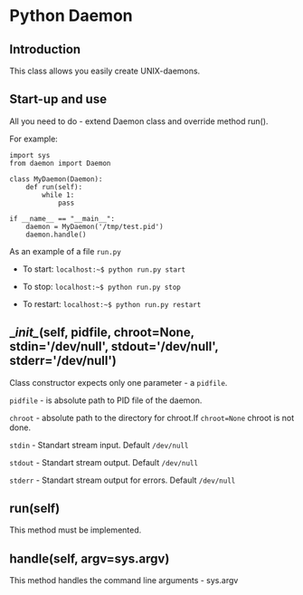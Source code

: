 Python Daemon
=============

Introduction
------------
This class allows you easily create UNIX-daemons.

Start-up and use
----------------
All you need to do - extend Daemon class and override method run().

For example:

    import sys
    from daemon import Daemon
    
    class MyDaemon(Daemon):
        def run(self):
            while 1:
                pass
    
    if __name__ == "__main__":
        daemon = MyDaemon('/tmp/test.pid')
        daemon.handle()

As an example of a file `run.py`

* To start: `localhost:~$ python run.py start`

* To stop: `localhost:~$ python run.py stop`

* To restart: `localhost:~$ python run.py restart`

\__init\__(self, pidfile, chroot=None, stdin='/dev/null', stdout='/dev/null', stderr='/dev/null')
----------
Class constructor expects only one parameter - a `pidfile`.

`pidfile` - is absolute path to PID file of the daemon.

`chroot` - absolute path to the directory for chroot.If `chroot=None` chroot is not done.

`stdin` - Standart stream input. Default `/dev/null`

`stdout` - Standart stream output. Default `/dev/null`

`stderr` - Standart stream output for errors. Default `/dev/null`

run(self)
---------
This method must be implemented.

handle(self, argv=sys.argv)
---------------------------
This method handles the command line arguments - sys.argv
